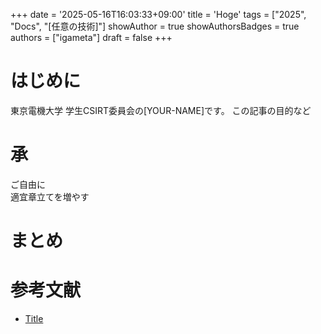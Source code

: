 +++
date = '2025-05-16T16:03:33+09:00'
title = 'Hoge'
tags = ["2025", "Docs", "[任意の技術]"] 
showAuthor = true
showAuthorsBadges = true
authors = ["igameta"]
draft = false
+++

# はじめに
東京電機大学 学生CSIRT委員会の[YOUR-NAME]です。
この記事の目的など

# 承
ご自由に  
適宜章立てを増やす

# まとめ

# 参考文献
- [Title](url)